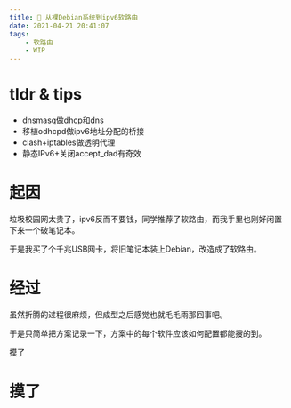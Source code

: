 ```yaml
---
title: 🔧 从裸Debian系统到ipv6软路由
date: 2021-04-21 20:41:07
tags:
	- 软路由
	- WIP
---
```


# tldr & tips

- dnsmasq做dhcp和dns
- 移植odhcpd做ipv6地址分配的桥接
- clash+iptables做透明代理
- 静态IPv6+关闭accept_dad有奇效

# 起因

垃圾校园网太贵了，ipv6反而不要钱，同学推荐了软路由，而我手里也刚好闲置下来一个破笔记本。

于是我买了个千兆USB网卡，将旧笔记本装上Debian，改造成了软路由。

# 经过

虽然折腾的过程很麻烦，但成型之后感觉也就毛毛雨那回事吧。

于是只简单把方案记录一下，方案中的每个软件应该如何配置都能搜的到。

摸了

# 摸了



